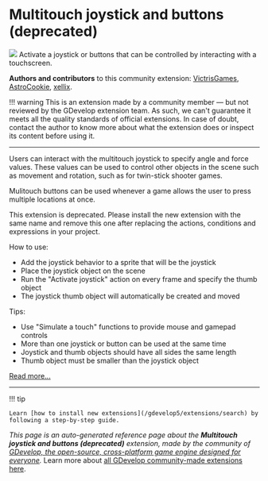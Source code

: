 # Multitouch joystick and buttons (deprecated)

<img src="https://resources.gdevelop-app.com/assets/Icons/Line Hero Pack/Master/SVG/Videogames/Videogames_controller_joystick_arrows_direction.svg" class="extension-icon"></img>
Activate a joystick or buttons that can be controlled by interacting with a touchscreen.

**Authors and contributors** to this community extension: [VictrisGames](https://gd.games/VictrisGames), [AstroCookie](https://gd.games/AstroCookie), [xellix](https://gd.games/xellix).

!!! warning
    This is an extension made by a community member — but not reviewed
    by the GDevelop extension team. As such, we can't guarantee it
    meets all the quality standards of official extensions. In case of
    doubt, contact the author to know more about what the extension
    does or inspect its content before using it.


---

Users can interact with the multitouch joystick to specify angle and force values.  These values can be used to control other objects in the scene such as movement and rotation, such as for twin-stick shooter games.

Mulitouch buttons can be used whenever a game allows the user to press multiple locations at once.

This extension is deprecated. Please install the new extension with the same name and remove this one after replacing the actions, conditions and expressions in your project.

How to use:

- Add the joystick behavior to a sprite that will be the joystick 
- Place the joystick object on the scene
- Run the "Activate joystick" action on every frame and specify the thumb object
- The joystick thumb object will automatically be created and moved

Tips:

- Use "Simulate a touch" functions to provide mouse and gamepad controls
- More than one joystick or button can be used at the same time
- Joystick and thumb objects should have all sides the same length
- Thumb object must be smaller than the joystick object

[Read more...](https://wiki.gdevelop.io/gdevelop5/extensions/multitouch-joystick/start)

---

!!! tip

    Learn [how to install new extensions](/gdevelop5/extensions/search) by following a step-by-step guide.

*This page is an auto-generated reference page about the **Multitouch joystick and buttons (deprecated)** extension, made by the community of [GDevelop, the open-source, cross-platform game engine designed for everyone](https://gdevelop.io/).* Learn more about [all GDevelop community-made extensions here](/gdevelop5/extensions).